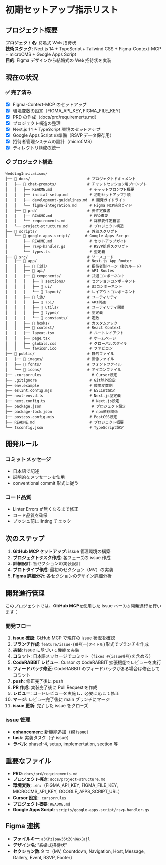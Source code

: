# 初期セットアップ指示リスト

## プロジェクト概要

**プロジェクト名**: 結婚式 Web 招待状  
**技術スタック**: Next.js 14 + TypeScript + Tailwind CSS + Figma-Context-MCP + microCMS + Google Apps Script  
**目的**: Figma デザインから結婚式の Web 招待状を実装

## 現在の状況

### ✅ 完了済み

- [x] Figma-Context-MCP のセットアップ
- [x] 環境変数の設定（FIGMA_API_KEY, FIGMA_FILE_KEY）
- [x] PRD の作成（docs/prd/requirements.md）
- [x] プロジェクト構造の整理
- [x] Next.js 14 + TypeScript 環境のセットアップ
- [x] Google Apps Script の準備（RSVP データ保存用）
- [x] 招待者管理システムの設計（microCMS）
- [x] ディレクトリ構成の統一

### 📋 プロジェクト構造

```
WeddingInvitations/
├── 📁 docs/                          # プロジェクトドキュメント
│   ├── 📁 chat-prompts/              # チャットセッション用プロンプト
│   │   ├── README.md                 # チャットプロンプト概要
│   │   ├── initial-setup.md          # 初期セットアップ手順
│   │   ├── development-guidelines.md  # 開発ガイドライン
│   │   └── figma-integration.md      # Figma MCP統合ガイド
│   ├── 📁 prd/                       # 要件定義書
│   │   ├── README.md                 # PRD概要
│   │   └── requirements.md           # 詳細要件定義書
│   └── project-structure.md          # プロジェクト構造
├── 📁 scripts/                       # 外部スクリプト
│   └── 📁 google-apps-script/       # Google Apps Script
│       ├── README.md                 # セットアップガイド
│       ├── rsvp-handler.gs           # RSVP処理スクリプト
│       └── types.ts                  # 型定義
├── 📁 src/                           # ソースコード
│   ├── 📁 app/                       # Next.js App Router
│   │   ├── 📁 [id]/                  # 招待者別ページ（動的ルート）
│   │   ├── 📁 api/                   # API Routes
│   │   ├── 📁 components/            # 共通コンポーネント
│   │   │   ├── 📁 sections/          # セクションコンポーネント
│   │   │   ├── 📁 ui/                # UIコンポーネント
│   │   │   └── 📁 layout/            # レイアウトコンポーネント
│   │   ├── 📁 lib/                   # ユーティリティ
│   │   │   ├── 📁 api/               # API関連
│   │   │   ├── 📁 utils/             # ユーティリティ関数
│   │   │   ├── 📁 types/             # 型定義
│   │   │   └── 📁 constants/         # 定数
│   │   ├── 📁 hooks/                 # カスタムフック
│   │   ├── 📁 context/               # React Context
│   │   ├── layout.tsx                # ルートレイアウト
│   │   ├── page.tsx                  # ホームページ
│   │   ├── globals.css               # グローバルスタイル
│   │   └── favicon.ico               # ファビコン
├── 📁 public/                        # 静的ファイル
│   ├── 📁 images/                    # 画像ファイル
│   ├── 📁 fonts/                     # フォントファイル
│   └── 📁 icons/                     # アイコンファイル
├── .cursorrules                       # Cursor設定
├── .gitignore                        # Git除外設定
├── env.example                       # 環境変数例
├── eslint.config.mjs                 # ESLint設定
├── next-env.d.ts                     # Next.js型定義
├── next.config.ts                     # Next.js設定
├── package.json                       # プロジェクト設定
├── package-lock.json                  # npm依存関係
├── postcss.config.mjs                # PostCSS設定
├── README.md                         # プロジェクト概要
└── tsconfig.json                     # TypeScript設定
```

## 開発ルール

### コミットメッセージ

- 日本語で記述
- 説明的なメッセージを使用
- conventional commit 形式に従う

### コード品質

- Linter Errors が無くなるまで修正
- コード品質を確保
- プッシュ前に linting チェック

## 次のステップ

1. **GitHub MCP セットアップ**: issue 管理環境の構築
2. **プロジェクトタスク作成**: 各フェーズの issue 作成
3. **詳細設計**: 各セクションの実装設計
4. **プロトタイプ作成**: 最初のセクション（MV）の実装
5. **Figma 詳細分析**: 各セクションのデザイン詳細分析

## 開発進行管理

このプロジェクトでは、**GitHub MCP**を使用した issue ベースの開発進行を行います：

### 開発フロー

1. **issue 確認**: GitHub MCP で現在の issue 状況を確認
2. **ブランチ作成**: `feature/issue-{番号}-{タイトル}`形式でブランチを作成
3. **実装**: issue に基づいて機能を実装
4. **コミット**: 日本語メッセージでコミット（`fixes #{issue番号}`を含める）
5. **CodeRABBIT レビュー**: Cursor の CodeRABBIT 拡張機能でレビューを実行
6. **フィードバック修正**: CodeRABBIT のフィードバックがある場合は修正してコミット
7. **push**: 修正完了後に push
8. **PR 作成**: 実装完了後に Pull Request を作成
9. **レビュー**: コードレビューを実施し、必要に応じて修正
10. **マージ**: レビュー完了後に main ブランチにマージ
11. **issue 更新**: 完了した issue をクローズ

### issue 管理

- **enhancement**: 新機能追加（親 issue）
- **task**: 実装タスク（子 issue）
- **ラベル**: phase1-4, setup, implementation, section 等

## 重要なファイル

- **PRD**: `docs/prd/requirements.md`
- **プロジェクト構造**: `docs/project-structure.md`
- **環境変数**: `.env`（FIGMA_API_KEY, FIGMA_FILE_KEY, MICROCMS_API_KEY, GOOGLE_APPS_SCRIPT_URL）
- **Cursor 設定**: `.cursorrules`
- **プロジェクト概要**: `README.md`
- **Google Apps Script**: `scripts/google-apps-script/rsvp-handler.gs`

## Figma 連携

- **ファイルキー**: `a3KPzIpaw35tZ0nOWxJajl`
- **デザイン名**: "結婚式招待状"
- **セクション数**: 9 つ（MV, Countdown, Navigation, Host, Message, Gallery, Event, RSVP, Footer）

